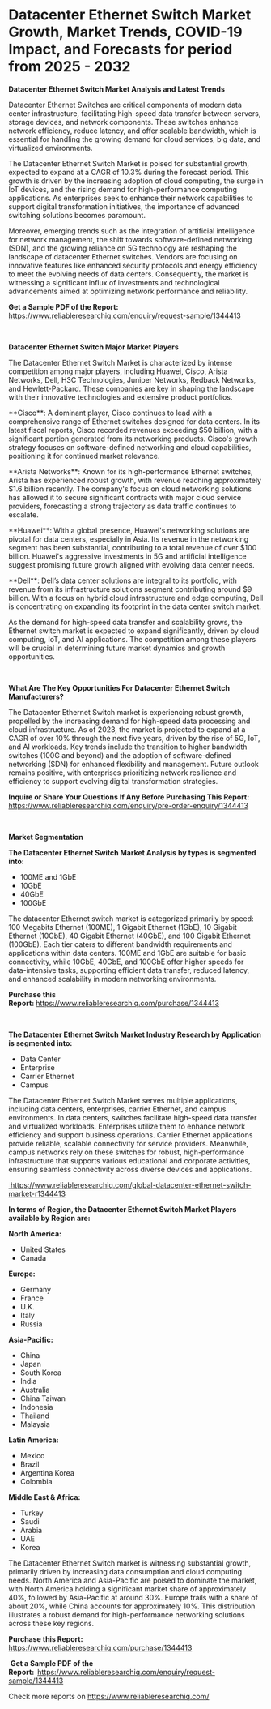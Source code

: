 <p><h1>Datacenter Ethernet Switch Market Growth, Market Trends, COVID-19 Impact, and Forecasts for period from 2025 - 2032</h1></p><p><strong>Datacenter Ethernet Switch Market Analysis and Latest Trends</strong></p>
<p><p>Datacenter Ethernet Switches are critical components of modern data center infrastructure, facilitating high-speed data transfer between servers, storage devices, and network components. These switches enhance network efficiency, reduce latency, and offer scalable bandwidth, which is essential for handling the growing demand for cloud services, big data, and virtualized environments.</p><p>The Datacenter Ethernet Switch Market is poised for substantial growth, expected to expand at a CAGR of 10.3% during the forecast period. This growth is driven by the increasing adoption of cloud computing, the surge in IoT devices, and the rising demand for high-performance computing applications. As enterprises seek to enhance their network capabilities to support digital transformation initiatives, the importance of advanced switching solutions becomes paramount.</p><p>Moreover, emerging trends such as the integration of artificial intelligence for network management, the shift towards software-defined networking (SDN), and the growing reliance on 5G technology are reshaping the landscape of datacenter Ethernet switches. Vendors are focusing on innovative features like enhanced security protocols and energy efficiency to meet the evolving needs of data centers. Consequently, the market is witnessing a significant influx of investments and technological advancements aimed at optimizing network performance and reliability.</p></p>
<p><strong>Get a Sample PDF of the Report:&nbsp;</strong> <a href="https://www.reliableresearchiq.com/enquiry/request-sample/1344413?utm_campaign=2580&utm_medium=2&utm_source=Github&utm_content=ia&utm_term=24032025&utm_id=datacenter-ethernet-switch">https://www.reliableresearchiq.com/enquiry/request-sample/1344413</a></p>
<p>&nbsp;</p>
<p><strong>Datacenter Ethernet Switch Major Market Players</strong></p>
<p><p>The Datacenter Ethernet Switch Market is characterized by intense competition among major players, including Huawei, Cisco, Arista Networks, Dell, H3C Technologies, Juniper Networks, Redback Networks, and Hewlett-Packard. These companies are key in shaping the landscape with their innovative technologies and extensive product portfolios.</p><p>**Cisco**: A dominant player, Cisco continues to lead with a comprehensive range of Ethernet switches designed for data centers. In its latest fiscal reports, Cisco recorded revenues exceeding $50 billion, with a significant portion generated from its networking products. Cisco's growth strategy focuses on software-defined networking and cloud capabilities, positioning it for continued market relevance.</p><p>**Arista Networks**: Known for its high-performance Ethernet switches, Arista has experienced robust growth, with revenue reaching approximately $1.6 billion recently. The company's focus on cloud networking solutions has allowed it to secure significant contracts with major cloud service providers, forecasting a strong trajectory as data traffic continues to escalate.</p><p>**Huawei**: With a global presence, Huawei's networking solutions are pivotal for data centers, especially in Asia. Its revenue in the networking segment has been substantial, contributing to a total revenue of over $100 billion. Huawei's aggressive investments in 5G and artificial intelligence suggest promising future growth aligned with evolving data center needs.</p><p>**Dell**: Dell’s data center solutions are integral to its portfolio, with revenue from its infrastructure solutions segment contributing around $9 billion. With a focus on hybrid cloud infrastructure and edge computing, Dell is concentrating on expanding its footprint in the data center switch market.</p><p>As the demand for high-speed data transfer and scalability grows, the Ethernet switch market is expected to expand significantly, driven by cloud computing, IoT, and AI applications. The competition among these players will be crucial in determining future market dynamics and growth opportunities.</p></p>
<p>&nbsp;</p>
<p><strong>What Are The Key Opportunities For Datacenter Ethernet Switch Manufacturers?</strong></p>
<p><p>The Datacenter Ethernet Switch market is experiencing robust growth, propelled by the increasing demand for high-speed data processing and cloud infrastructure. As of 2023, the market is projected to expand at a CAGR of over 10% through the next five years, driven by the rise of 5G, IoT, and AI workloads. Key trends include the transition to higher bandwidth switches (100G and beyond) and the adoption of software-defined networking (SDN) for enhanced flexibility and management. Future outlook remains positive, with enterprises prioritizing network resilience and efficiency to support evolving digital transformation strategies.</p></p>
<p><strong>Inquire or Share Your Questions If Any Before Purchasing This Report:</strong> <a href="https://www.reliableresearchiq.com/enquiry/pre-order-enquiry/1344413?utm_campaign=2580&utm_medium=2&utm_source=Github&utm_content=ia&utm_term=24032025&utm_id=datacenter-ethernet-switch">https://www.reliableresearchiq.com/enquiry/pre-order-enquiry/1344413</a></p>
<p>&nbsp;</p>
<p><strong>Market Segmentation</strong></p>
<p><strong>The Datacenter Ethernet Switch Market Analysis by types is segmented into:</strong></p>
<p><ul><li>100ME and 1GbE</li><li>10GbE</li><li>40GbE</li><li>100GbE</li></ul></p>
<p><p>The datacenter Ethernet switch market is categorized primarily by speed: 100 Megabits Ethernet (100ME), 1 Gigabit Ethernet (1GbE), 10 Gigabit Ethernet (10GbE), 40 Gigabit Ethernet (40GbE), and 100 Gigabit Ethernet (100GbE). Each tier caters to different bandwidth requirements and applications within data centers. 100ME and 1GbE are suitable for basic connectivity, while 10GbE, 40GbE, and 100GbE offer higher speeds for data-intensive tasks, supporting efficient data transfer, reduced latency, and enhanced scalability in modern networking environments.</p></p>
<p><strong>Purchase this Report:&nbsp;</strong><a href="https://www.reliableresearchiq.com/purchase/1344413?utm_campaign=2580&utm_medium=2&utm_source=Github&utm_content=ia&utm_term=24032025&utm_id=datacenter-ethernet-switch">https://www.reliableresearchiq.com/purchase/1344413</a></p>
<p>&nbsp;</p>
<p><strong>The Datacenter Ethernet Switch Market Industry Research by Application is segmented into:</strong></p>
<p><ul><li>Data Center</li><li>Enterprise</li><li>Carrier Ethernet</li><li>Campus</li></ul></p>
<p><p>The Datacenter Ethernet Switch Market serves multiple applications, including data centers, enterprises, carrier Ethernet, and campus environments. In data centers, switches facilitate high-speed data transfer and virtualized workloads. Enterprises utilize them to enhance network efficiency and support business operations. Carrier Ethernet applications provide reliable, scalable connectivity for service providers. Meanwhile, campus networks rely on these switches for robust, high-performance infrastructure that supports various educational and corporate activities, ensuring seamless connectivity across diverse devices and applications.</p></p>
<p><a href="https://www.reliableresearchiq.com/global-datacenter-ethernet-switch-market-r1344413?utm_campaign=2580&utm_medium=2&utm_source=Github&utm_content=ia&utm_term=24032025&utm_id=datacenter-ethernet-switch">&nbsp;https://www.reliableresearchiq.com/global-datacenter-ethernet-switch-market-r1344413</a></p>
<p><strong>In terms of Region, the Datacenter Ethernet Switch Market Players available by Region are:</strong></p>
<p>
    <p> <strong> North America: </strong>
        <ul>
            <li>United States</li>
            <li>Canada</li>
        </ul>
        </p> 
    <p> <strong> Europe: </strong>
        <ul>
            <li>Germany</li>
            <li>France</li>
            <li>U.K.</li>
            <li>Italy</li>
            <li>Russia</li>
        </ul>
        </p> 
    <p> <strong> Asia-Pacific: </strong>
        <ul>
            <li>China</li>
            <li>Japan</li>
            <li>South Korea</li>
            <li>India</li>
            <li>Australia</li>
            <li>China Taiwan</li>
            <li>Indonesia</li>
            <li>Thailand</li>
            <li>Malaysia</li>
        </ul>
        </p> 
    <p> <strong> Latin America: </strong>
        <ul>
            <li>Mexico</li>
            <li>Brazil</li>
            <li>Argentina Korea</li>
            <li>Colombia</li>
        </ul>
        </p> 
    <p> <strong> Middle East & Africa: </strong>
        <ul>
            <li>Turkey</li>
            <li>Saudi</li>
            <li>Arabia</li>
            <li>UAE</li>
            <li>Korea</li>
        </ul>
    </p>
    </p>
<p><p>The Datacenter Ethernet Switch market is witnessing substantial growth, primarily driven by increasing data consumption and cloud computing needs. North America and Asia-Pacific are poised to dominate the market, with North America holding a significant market share of approximately 40%, followed by Asia-Pacific at around 30%. Europe trails with a share of about 20%, while China accounts for approximately 10%. This distribution illustrates a robust demand for high-performance networking solutions across these key regions.</p></p>
<p><strong>Purchase this Report: </strong><a href="https://www.reliableresearchiq.com/purchase/1344413?utm_campaign=2580&utm_medium=2&utm_source=Github&utm_content=ia&utm_term=24032025&utm_id=datacenter-ethernet-switch">https://www.reliableresearchiq.com/purchase/1344413</a></p>
<p>&nbsp;<strong>Get a Sample PDF of the Report:&nbsp;&nbsp;</strong><a href="https://www.reliableresearchiq.com/enquiry/request-sample/1344413?utm_campaign=2580&utm_medium=2&utm_source=Github&utm_content=ia&utm_term=24032025&utm_id=datacenter-ethernet-switch">https://www.reliableresearchiq.com/enquiry/request-sample/1344413</a></p>
<p><strong></strong></p>
<p>Check more reports on <a href="https://www.reliableresearchiq.com/?utm_campaign=2580&utm_medium=2&utm_source=Github&utm_content=ia&utm_term=24032025&utm_id=datacenter-ethernet-switch">https://www.reliableresearchiq.com/</a></p>